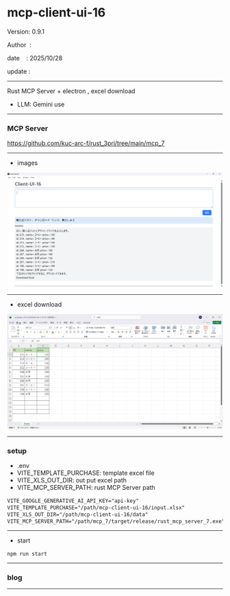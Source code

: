 ﻿# mcp-client-ui-16

 Version: 0.9.1

 Author  : 

 date    : 2025/10/28
 
 update  :

***

Rust MCP Server + electron , excel download

* LLM: Gemini use

***
### MCP Server

https://github.com/kuc-arc-f/rust_3pri/tree/main/mcp_7

***
* images

![img1](/image/mcp-client-ui-16-1.png)

***
* excel download

![img1](/image/mcp-client-ui-16-2.png)

***
### setup

* .env
* VITE_TEMPLATE_PURCHASE: template excel file
* VITE_XLS_OUT_DIR: out put excel path
* VITE_MCP_SERVER_PATH: rust MCP Server path

```
VITE_GOOGLE_GENERATIVE_AI_API_KEY="api-key"
VITE_TEMPLATE_PURCHASE="/path/mcp-client-ui-16/input.xlsx"
VITE_XLS_OUT_DIR="/path/mcp-client-ui-16/data"
VITE_MCP_SERVER_PATH="/path/mcp_7/target/release/rust_mcp_server_7.exe"
```
***
* start

```
npm run start
```

***
### blog 

***

